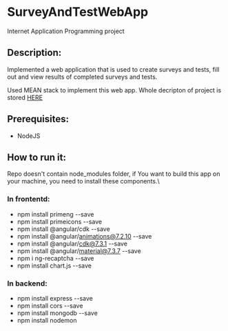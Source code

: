 # SurveyAndTestWebApp
Internet Application Programming project 

## Description:
Implemented a web application that is used to create surveys and tests, fill out and view results of completed surveys and tests.

Used MEAN stack to implement this web app. Whole decripton of project is stored  [HERE](https://github.com/matke97/SurveyAndTestWebApp/blob/master/2019_2020_IR3PIA-Projekat-SRB.pdf)

## Prerequisites:
- NodeJS

## How to run it:
Repo doesn't contain node_modules folder, if You want to build this app on your machine, you need to install these components.\
### In frontentd: 
- npm install primeng --save
- npm install primeicons --save
- npm install @angular/cdk --save
- npm install @angular/animations@7.2.10 --save
- npm install @angular/cdk@7.3.1 --save
- npm install @angular/material@7.3.7 --save
- npm i ng-recaptcha --save
- npm install chart.js --save 
### In backend: 
- npm install express --save
- npm install cors --save
- npm install mongodb --save
- npm install nodemon
